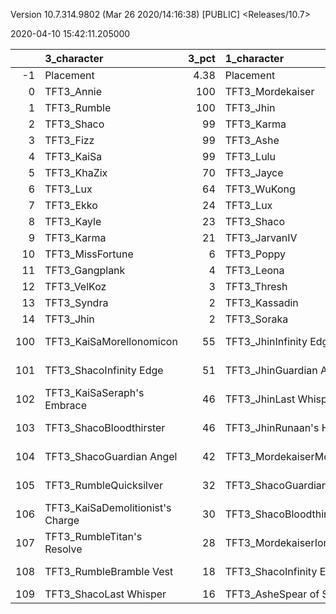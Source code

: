 Version 10.7.314.9802 (Mar 26 2020/14:16:38) [PUBLIC] <Releases/10.7>

2020-04-10 15:42:11.205000

|     | 3_character                      |   3_pct | 1_character                    |   1_pct | 4_character                   |   4_pct | 2_character                   |   2_pct |
|----:|:---------------------------------|--------:|:-------------------------------|--------:|:------------------------------|--------:|:------------------------------|--------:|
|  -1 | Placement                        |    4.38 | Placement                      |    4.43 | Placement                     |    4.45 | Placement                     |     4.5 |
|   0 | TFT3_Annie                       |  100    | TFT3_Mordekaiser               |   99    | TFT3_Syndra                   |  100    | TFT3_Vi                       |    78   |
|   1 | TFT3_Rumble                      |  100    | TFT3_Jhin                      |   98    | TFT3_Ahri                     |  100    | TFT3_Irelia                   |    57   |
|   2 | TFT3_Shaco                       |   99    | TFT3_Karma                     |   97    | TFT3_Zoe                      |   97    | TFT3_MissFortune              |    50   |
|   3 | TFT3_Fizz                        |   99    | TFT3_Ashe                      |   95    | TFT3_Lux                      |   85    | TFT3_Kayle                    |    50   |
|   4 | TFT3_KaiSa                       |   99    | TFT3_Lulu                      |   70    | TFT3_Neeko                    |   74    | TFT3_Lucian                   |    50   |
|   5 | TFT3_KhaZix                      |   70    | TFT3_Jayce                     |   60    | TFT3_Soraka                   |   73    | TFT3_Blitzcrank               |    48   |
|   6 | TFT3_Lux                         |   64    | TFT3_WuKong                    |   59    | TFT3_Poppy                    |   63    | TFT3_Fiora                    |    42   |
|   7 | TFT3_Ekko                        |   24    | TFT3_Lux                       |   43    | TFT3_VelKoz                   |   42    | TFT3_Leona                    |    41   |
|   8 | TFT3_Kayle                       |   23    | TFT3_Shaco                     |   42    | TFT3_Annie                    |   34    | TFT3_Ekko                     |    40   |
|   9 | TFT3_Karma                       |   21    | TFT3_JarvanIV                  |   39    | TFT3_Rumble                   |   25    | TFT3_ChoGath                  |    38   |
|  10 | TFT3_MissFortune                 |    6    | TFT3_Poppy                     |   37    | TFT3_Fizz                     |   25    | TFT3_Thresh                   |    38   |
|  11 | TFT3_Gangplank                   |    4    | TFT3_Leona                     |   21    | TFT3_Lulu                     |   21    | TFT3_Malphite                 |    37   |
|  12 | TFT3_VelKoz                      |    3    | TFT3_Thresh                    |   11    | TFT3_TwistedFate              |    6    | TFT3_Shen                     |    33   |
|  13 | TFT3_Syndra                      |    2    | TFT3_Kassadin                  |    9    | TFT3_Karma                    |    6    | TFT3_Ezreal                   |    29   |
|  14 | TFT3_Jhin                        |    2    | TFT3_Soraka                    |    5    | TFT3_Gangplank                |    3    | TFT3_Jinx                     |    19   |
| 100 | TFT3_KaiSaMorellonomicon         |   55    | TFT3_JhinInfinity Edge         |   58    | TFT3_SyndraSeraph's Embrace   |   98    | TFT3_IreliaInfinity Edge      |    37   |
| 101 | TFT3_ShacoInfinity Edge          |   51    | TFT3_JhinGuardian Angel        |   56    | TFT3_SyndraRabadon's Deathcap |   33    | TFT3_LucianRed Buff           |    21   |
| 102 | TFT3_KaiSaSeraph's Embrace       |   46    | TFT3_JhinLast Whisper          |   42    | TFT3_SyndraGuardian Angel     |   30    | TFT3_KayleGuinsoo's Rageblade |    17   |
| 103 | TFT3_ShacoBloodthirster          |   46    | TFT3_JhinRunaan's Hurricane    |   41    | TFT3_NeekoGuardian Angel      |   29    | TFT3_IreliaGuardian Angel     |    16   |
| 104 | TFT3_ShacoGuardian Angel         |   42    | TFT3_MordekaiserMorellonomicon |   22    | TFT3_NeekoIonic Spark         |   23    | TFT3_VelKozSeraph's Embrace   |    15   |
| 105 | TFT3_RumbleQuicksilver           |   32    | TFT3_ShacoGuardian Angel       |   17    | TFT3_SyndraJeweled Gauntlet   |   17    | TFT3_JinxGiant Slayer         |    14   |
| 106 | TFT3_KaiSaDemolitionist's Charge |   30    | TFT3_ShacoBloodthirster        |   16    | TFT3_SyndraChalice of Favor   |   17    | TFT3_KayleGuardian Angel      |    12   |
| 107 | TFT3_RumbleTitan's Resolve       |   28    | TFT3_MordekaiserIonic Spark    |   13    | TFT3_NeekoMorellonomicon      |   16    | TFT3_KayleRapid Firecannon    |    12   |
| 108 | TFT3_RumbleBramble Vest          |   18    | TFT3_ShacoInfinity Edge        |   12    | TFT3_SyndraTrap Claw          |   16    | TFT3_IreliaLast Whisper       |    11   |
| 109 | TFT3_ShacoLast Whisper           |   16    | TFT3_AsheSpear of Shojin       |   11    | TFT3_NeekoQuicksilver         |   15    | TFT3_JinxRed Buff             |    10   |
